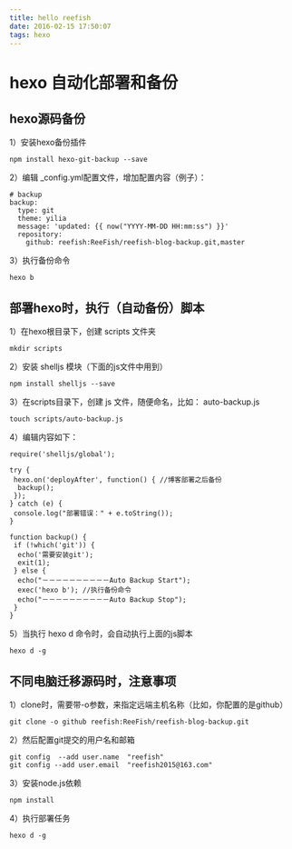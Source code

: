 ```yaml
---
title: hello reefish
date: 2016-02-15 17:50:07
tags: hexo
---
```


# hexo 自动化部署和备份

## hexo源码备份

1）安装hexo备份插件

```
npm install hexo-git-backup --save
```

2）编辑 _config.yml配置文件，增加配置内容（例子）：

```
# backup
backup:
  type: git
  theme: yilia
  message: 'updated: {{ now("YYYY-MM-DD HH:mm:ss") }}'
  repository:
    github: reefish:ReeFish/reefish-blog-backup.git,master
```

3）执行备份命令

```
hexo b
```

## 部署hexo时，执行（自动备份）脚本

1）在hexo根目录下，创建 scripts 文件夹

```
mkdir scripts
```

2）安装 shelljs 模块（下面的js文件中用到）

```
npm install shelljs --save
```

3）在scripts目录下，创建 js 文件，随便命名，比如： auto-backup.js

```
touch scripts/auto-backup.js
```

4）编辑内容如下：

```
require('shelljs/global');

try {
 hexo.on('deployAfter', function() { //博客部署之后备份
  backup();
 });
} catch (e) {
 console.log("部署错误：" + e.toString());
}

function backup() {
 if (!which('git')) {
  echo('需要安装git');
  exit(1);
 } else {
  echo("－－－－－－－－－－Auto Backup Start");
  exec('hexo b'); //执行备份命令
  echo("－－－－－－－－－－Auto Backup Stop");
 }
}
```

5）当执行 hexo d 命令时，会自动执行上面的js脚本

```
hexo d -g
```

## 不同电脑迁移源码时，注意事项

1）clone时，需要带-o参数，来指定远端主机名称（比如，你配置的是github）

```
git clone -o github reefish:ReeFish/reefish-blog-backup.git
```

2）然后配置git提交的用户名和邮箱

```
git config  --add user.name  "reefish"
git config --add user.email  "reefish2015@163.com"
```
3）安装node.js依赖

```
npm install
```

4）执行部署任务

```
hexo d -g
```

